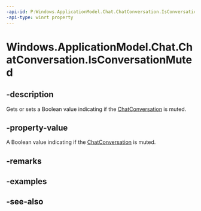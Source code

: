 ```yaml
---
-api-id: P:Windows.ApplicationModel.Chat.ChatConversation.IsConversationMuted
-api-type: winrt property
---
```


<!-- Property syntax
public bool IsConversationMuted { get;  set; }
-->

# Windows.ApplicationModel.Chat.ChatConversation.IsConversationMuted

## -description
Gets or sets a Boolean value indicating if the [ChatConversation](chatconversation.md) is muted.

## -property-value
A Boolean value indicating if the [ChatConversation](chatconversation.md) is muted.

## -remarks

## -examples

## -see-also
